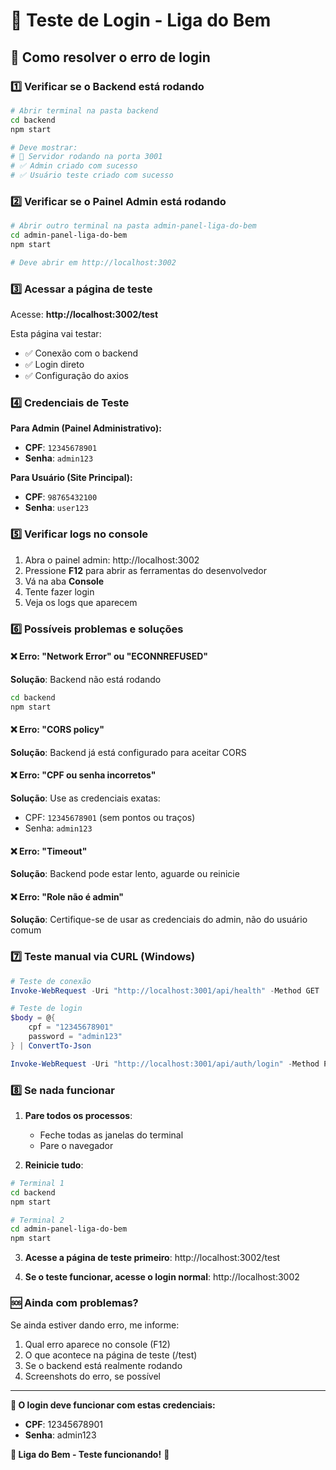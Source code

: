 # 🔧 Teste de Login - Liga do Bem

## 🚨 Como resolver o erro de login

### 1️⃣ **Verificar se o Backend está rodando**

```bash
# Abrir terminal na pasta backend
cd backend
npm start

# Deve mostrar:
# 🚀 Servidor rodando na porta 3001
# ✅ Admin criado com sucesso
# ✅ Usuário teste criado com sucesso
```

### 2️⃣ **Verificar se o Painel Admin está rodando**

```bash
# Abrir outro terminal na pasta admin-panel-liga-do-bem
cd admin-panel-liga-do-bem
npm start

# Deve abrir em http://localhost:3002
```

### 3️⃣ **Acessar a página de teste**

Acesse: **http://localhost:3002/test**

Esta página vai testar:
- ✅ Conexão com o backend
- ✅ Login direto
- ✅ Configuração do axios

### 4️⃣ **Credenciais de Teste**

**Para Admin (Painel Administrativo):**
- **CPF**: `12345678901`
- **Senha**: `admin123`

**Para Usuário (Site Principal):**
- **CPF**: `98765432100`
- **Senha**: `user123`

### 5️⃣ **Verificar logs no console**

1. Abra o painel admin: http://localhost:3002
2. Pressione **F12** para abrir as ferramentas do desenvolvedor
3. Vá na aba **Console**
4. Tente fazer login
5. Veja os logs que aparecem

### 6️⃣ **Possíveis problemas e soluções**

#### ❌ **Erro: "Network Error" ou "ECONNREFUSED"**
**Solução**: Backend não está rodando
```bash
cd backend
npm start
```

#### ❌ **Erro: "CORS policy"**
**Solução**: Backend já está configurado para aceitar CORS

#### ❌ **Erro: "CPF ou senha incorretos"**
**Solução**: Use as credenciais exatas:
- CPF: `12345678901` (sem pontos ou traços)
- Senha: `admin123`

#### ❌ **Erro: "Timeout"**
**Solução**: Backend pode estar lento, aguarde ou reinicie

#### ❌ **Erro: "Role não é admin"**
**Solução**: Certifique-se de usar as credenciais do admin, não do usuário comum

### 7️⃣ **Teste manual via CURL (Windows)**

```powershell
# Teste de conexão
Invoke-WebRequest -Uri "http://localhost:3001/api/health" -Method GET

# Teste de login
$body = @{
    cpf = "12345678901"
    password = "admin123"
} | ConvertTo-Json

Invoke-WebRequest -Uri "http://localhost:3001/api/auth/login" -Method POST -Body $body -ContentType "application/json"
```

### 8️⃣ **Se nada funcionar**

1. **Pare todos os processos**:
   - Feche todas as janelas do terminal
   - Pare o navegador

2. **Reinicie tudo**:
```bash
# Terminal 1
cd backend
npm start

# Terminal 2  
cd admin-panel-liga-do-bem
npm start
```

3. **Acesse a página de teste primeiro**:
   http://localhost:3002/test

4. **Se o teste funcionar, acesse o login normal**:
   http://localhost:3002

### 🆘 **Ainda com problemas?**

Se ainda estiver dando erro, me informe:
1. Qual erro aparece no console (F12)
2. O que acontece na página de teste (/test)
3. Se o backend está realmente rodando
4. Screenshots do erro, se possível

---

**🎯 O login deve funcionar com estas credenciais:**
- **CPF**: 12345678901
- **Senha**: admin123

**🐾 Liga do Bem - Teste funcionando!** 🐾